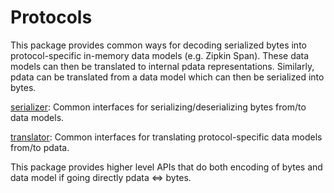 # Protocols

This package provides common ways for decoding serialized bytes into protocol-specific in-memory data models (e.g. Zipkin Span). These data models can then be translated to internal pdata representations. Similarly, pdata can be translated from a data model which can then be serialized into bytes.

[serializer](serializer): Common interfaces for serializing/deserializing bytes from/to data models.

[translator](translator): Common interfaces for translating protocol-specific data models from/to pdata.

This package provides higher level APIs that do both encoding of bytes and data model if going directly pdata ⇔ bytes.
